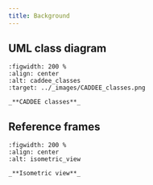 ```yaml
---
title: Background
---
```


## UML class diagram

```{figure} /src/images/CADDEE_classes.png
:figwidth: 200 %
:align: center
:alt: caddee_classes
:target: ../_images/CADDEE_classes.png

_**CADDEE classes**_
```

## Reference frames

```{figure} /src/images/isometric_view.pdf
:figwidth: 200 %
:align: center
:alt: isometric_view

_**Isometric view**_
```
